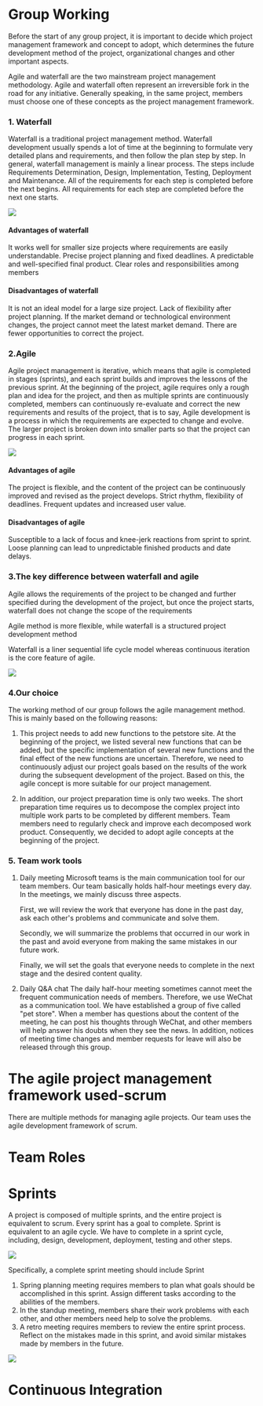 # Group Working
Before the start of any group project, it is important to decide which project management framework and concept to adopt, which determines the future development method of the project, organizational changes and other important aspects.

Agile and waterfall are the two mainstream project management methodology. Agile and waterfall often represent an irreversible fork in the road for any initiative. Generally speaking, in the same project, members must choose one of these concepts as the project management framework. 

### 1. Waterfall
Waterfall is a traditional project management method. Waterfall development usually spends a lot of time at the beginning to formulate very detailed plans and requirements, and then follow the plan step by step. In general, waterfall management is mainly a linear process. The steps include Requirements Determination, Design, Implementation, Testing, Deployment and Maintenance. All of the requirements for each step is completed before the next begins. All requirements for each step are completed before the next one starts.

![](https://github.com/Yj-nnie/web-softwaretools-plain/blob/YingDuan/images/waterfall.PNG)

#### Advantages of waterfall 
It works well for smaller size projects where requirements are easily understandable.
Precise project planning and fixed deadlines.
A predictable and well-specified final product.
Clear roles and responsibilities among members

#### Disadvantages of waterfall 
It is not an ideal model for a large size project.
Lack of flexibility after project planning.
If the market demand or technological environment changes, the project cannot meet the latest market demand.
There are fewer opportunities to correct the project.

### 2.Agile
Agile project management is iterative, which means that agile is completed in stages (sprints), and each sprint builds and improves the lessons of the previous sprint. At the beginning of the project, agile requires only a rough plan and idea for the project, and then as multiple sprints are continuously completed, members can continuously re-evaluate and correct the new requirements and results of the project, that is to say, Agile development is a process in which the requirements are expected to change and evolve. The larger project is broken down into smaller parts so that the project can progress in each sprint.

![](https://github.com/Yj-nnie/web-softwaretools-plain/blob/YingDuan/images/agile%201.png)

#### Advantages of agile
The project is flexible, and the content of the project can be continuously improved and revised as the project develops.
Strict rhythm, flexibility of deadlines.
Frequent updates and increased user value.

#### Disadvantages of agile
Susceptible to a lack of focus and knee-jerk reactions from sprint to sprint.
Loose planning can lead to unpredictable finished products and date delays.

### 3.The key difference between waterfall and agile
Agile allows the requirements of the project to be changed and further specified during the development of the project, but once the project starts, waterfall does not change the scope of the requirements

Agile method is more flexible, while waterfall is a structured project development method

Waterfall is a liner sequential life cycle model whereas continuous iteration is the core feature of agile.

![](https://github.com/Yj-nnie/web-softwaretools-plain/blob/YingDuan/images/tra%20agile.png)

### 4.Our choice
The working method of our group follows the agile management method. This is mainly based on the following reasons:

1. This project needs to add new functions to the petstore site. At the beginning of the project, we listed several new functions that can be added, but the specific implementation of several new functions and the final effect of the new functions are uncertain. Therefore, we need to continuously adjust our project goals based on the results of the work during the subsequent development of the project. Based on this, the agile concept is more suitable for our project management.

2. In addition, our project preparation time is only two weeks. The short preparation time requires us to decompose the complex project into multiple work parts to be completed by different members. Team members need to regularly check and improve each decomposed work product. Consequently, we decided to adopt agile concepts at the beginning of the project.


### 5. Team work tools
1. Daily meeting
   Microsoft teams is the main communication tool for our team members. Our team basically holds half-hour meetings every day. In the meetings, we mainly discuss three aspects.

   First, we will review the work that everyone has done in the past day, ask each other's problems and communicate and solve them. 

   Secondly, we will summarize the problems that occurred in our work in the past and avoid everyone from making the same mistakes in our future work. 

   Finally, we will set the goals that everyone needs to complete in the next stage and the desired content quality.

2. Daily Q&A chat
   The daily half-hour meeting sometimes cannot meet the frequent communication needs of members. Therefore, we use WeChat as a communication tool. We have established a group of five called "pet store". When a member has questions about the content of the meeting, he can post his thoughts through WeChat, and other members will help answer his doubts when they see the news. In addition, notices of meeting time changes and member requests for leave will also be released through this group.

# The agile project management framework used-scrum
There are multiple methods for managing agile projects. Our team uses the agile development framework of scrum.

# Team Roles

# Sprints
A project is composed of multiple sprints, and the entire project is equivalent to scrum. Every sprint has a goal to complete. Sprint is equivalent to an agile cycle. We have to complete in a sprint cycle, including, design, development, deployment, testing and other steps.

![](https://github.com/Yj-nnie/web-softwaretools-plain/blob/YingDuan/images/sprint%201.png)

Specifically, a complete sprint meeting should include Sprint

1. Spring planning meeting requires members to plan what goals should be accomplished in this sprint. Assign different tasks according to the abilities of the members.
2. In the standup meeting, members share their work problems with each other, and other members need help to solve the problems.
3. A retro meeting requires members to review the entire sprint process. Reflect on the mistakes made in this sprint, and avoid similar mistakes made by members in the future.

![](https://github.com/Yj-nnie/web-softwaretools-plain/blob/YingDuan/images/sprint%20meet.png)

# Continuous Integration
